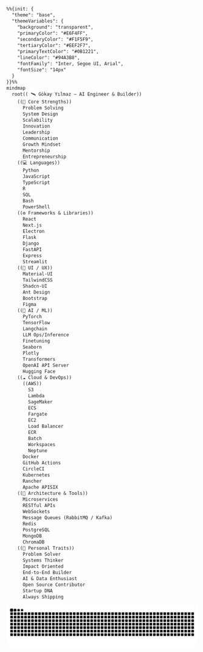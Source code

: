 ```mermaid
%%{init: {
  "theme": "base",
  "themeVariables": {
    "background": "transparent",
    "primaryColor": "#E6F4FF",
    "secondaryColor": "#F1F5F9",
    "tertiaryColor": "#EEF2F7",
    "primaryTextColor": "#0B1221",
    "lineColor": "#94A3B8",
    "fontFamily": "Inter, Segoe UI, Arial",
    "fontSize": "14px"
  }
}}%%
mindmap
  root(( 🛰️ Gökay Yılmaz — AI Engineer & Builder))
    ((🧠 Core Strengths))
      Problem Solving
      System Design
      Scalability
      Innovation
      Leadership
      Communication
      Growth Mindset
      Mentorship
      Entrepreneurship
    ((💻 Languages))
      Python
      JavaScript
      TypeScript
      R
      SQL
      Bash
      PowerShell
    ((⚙️ Frameworks & Libraries))
      React
      Next.js
      Electron
      Flask
      Django
      FastAPI
      Express
      Streamlit
    ((🎨 UI / UX))
      Material-UI
      TailwindCSS
      Shadcn-UI
      Ant Design
      Bootstrap
      Figma
    ((🤖 AI / ML))
      PyTorch
      TensorFlow
      Langchain
      LLM Ops/Inference
      Finetuning
      Seaborn
      Plotly
      Transformers
      OpenAI API Server
      Hugging Face
    ((☁️ Cloud & DevOps))
      ((AWS))
        S3
        Lambda
        SageMaker
        ECS
        Fargate
        EC2
        Load Balancer
        ECR
        Batch
        Workspaces
        Neptune
      Docker
      GitHub Actions
      CircleCI
      Kubernetes
      Rancher
      Apache APISIX
    ((🧩 Architecture & Tools))
      Microservices
      RESTful APIs
      WebSockets
      Message Queues (RabbitMQ / Kafka)
      Redis
      PostgreSQL
      MongoDB
      ChromaDB
    ((🚀 Personal Traits))
      Problem Solver
      Systems Thinker
      Impact Oriented
      End-to-End Builder
      AI & Data Enthusiast
      Open Source Contributor
      Startup DNA
      Always Shipping

```
<picture>
  <source media="(prefers-color-scheme: dark)" srcset="https://raw.githubusercontent.com/gkyela/gkyela/output/snake-dark.svg" />
  <source media="(prefers-color-scheme: light)" srcset="https://raw.githubusercontent.com/gkyela/gkyela/output/snake.svg" />
  <img alt="github contribution snake" src="https://raw.githubusercontent.com/gkyela/gkyela/output/snake.svg" />
</picture>
